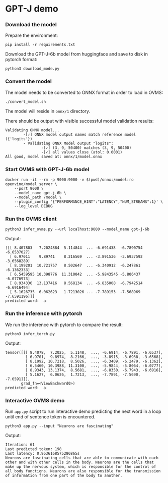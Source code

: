 # GPT-J demo

### Download the model

Prepare the environment:
```
pip install -r requirements.txt
```

Download the GPT-J-6b model from huggingface and save to disk in pytorch format:
```
python3 download_mode.py
```

### Convert the model
The model needs to be converted to ONNX format in order to load in OVMS:
```
./convert_model.sh
```
The model will reside in `onnx/1` directory.

There should be output with visible successful model validation results:

```
Validating ONNX model...
        -[✓] ONNX model output names match reference model ({'logits'})
        - Validating ONNX Model output "logits":
                -[✓] (3, 9, 50400) matches (3, 9, 50400)
                -[✓] all values close (atol: 0.0001)
All good, model saved at: onnx/1/model.onnx
```

### Start OVMS with GPT-J-6b model

```
docker run -it --rm -p 9000:9000 -v $(pwd)/onnx:/model:ro openvino/model_server \
    --port 9000 \
    --model_name gpt-j-6b \
    --model_path /model \
    --plugin_config '{"PERFORMANCE_HINT":"LATENCY","NUM_STREAMS":1}' \
    --log_level DEBUG
```

### Run the OVMS client

```
python3 infer_ovms.py --url localhost:9000 --model_name gpt-j-6b
```

Output:
```
[[[ 8.407803   7.2024884  5.114844  ... -6.691438  -6.7890754 -6.6537027]
  [ 6.97011    9.89741    8.216569  ... -3.891536  -3.6937592 -3.6568289]
  [ 8.199201  10.721757   8.502647  ... -6.340912  -6.247861  -6.1362333]
  [ 6.5459595 10.398776  11.310042  ... -5.9843545 -5.806437  -6.0776973]
  [ 8.934336  13.137416   8.568134  ... -6.835008  -6.7942514 -6.6916494]
  [ 5.1626735  6.062623   1.7213026 ... -7.789153  -7.568969  -7.6591196]]]
predicted word:  a
```

### Run the inference with pytorch
We run the inference with pytorch to compare the result:
```
python3 infer_torch.py
```

Output:
```
tensor([[[ 8.4078,  7.2025,  5.1148,  ..., -6.6914, -6.7891, -6.6537],
         [ 6.9701,  9.8974,  8.2166,  ..., -3.8915, -3.6938, -3.6568],
         [ 8.1992, 10.7218,  8.5026,  ..., -6.3409, -6.2479, -6.1362],
         [ 6.5460, 10.3988, 11.3100,  ..., -5.9844, -5.8064, -6.0777],
         [ 8.9343, 13.1374,  8.5681,  ..., -6.8350, -6.7943, -6.6916],
         [ 5.1627,  6.0626,  1.7213,  ..., -7.7891, -7.5690, -7.6591]]],
       grad_fn=<ViewBackward0>)
predicted word:  a
```

### Interactive OVMS demo

Run `app.py` script to run interactive demo predicting the next word in a loop until end of sentence token is encountered.

```
python3 app.py --input "Neurons are fascinating"
```

Output:
```
Iteration: 61
Last predicted token: 198
Last latency: 0.9536168575286865s
Neurons are fascinating cells that are able to communicate with each other and with other cells in the body. Neurons are the cells that make up the nervous system, which is responsible for the control of all body functions. Neurons are also responsible for the transmission of information from one part of the body to another.
```
